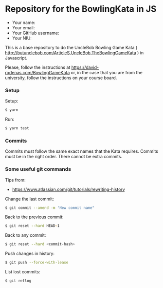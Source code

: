 # Repository for the BowlingKata in JS

- Your name:
- Your email:
- Your GitHub username:
- Your NIU:

This is a base repository to do the UncleBob Bowling Game Kata
( http://butunclebob.com/ArticleS.UncleBob.TheBowlingGameKata )
in Javascript.

Please, follow the instructions at https://david-rodenas.com/BowlingGameKata
or, in the case that you are from the university, follow the instructions
on your course board.

### Setup

Setup:

```zsh
$ yarn
```

Run:

```zsh
$ yarn test
```

### Commits

Commits must follow the same exact names that the Kata requires.
Commits must be in the right order.
There cannot be extra commits.

### Some useful git commands

Tips from:

- https://www.atlassian.com/git/tutorials/rewriting-history

Change the last commit:

```zsh
$ git commit --amend -m "New commit name"
```

Back to the previous commit:

```zsh
$ git reset --hard HEAD~1
```

Back to any commit:

```zsh
$ git reset --hard <commit-hash>
```

Push changes in history:

```zsh
$ git push --force-with-lease
```

List lost commits:

```zsh
$ git reflog
```
